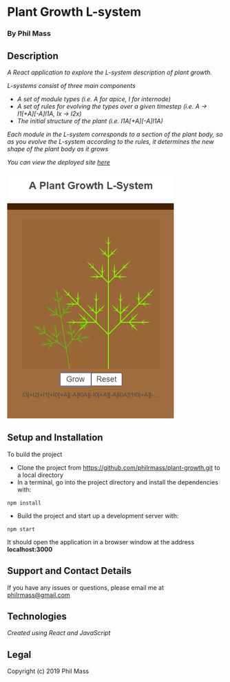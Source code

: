# Plant Growth L-system

### By **Phil Mass**

## Description

_A React application to explore the L-system description of plant growth._

_L-systems consist of three main components_
* _A set of module types (i.e. A for apice, I for internode)_
* _A set of rules for evolving the types over a given timestep (i.e. A -> I1[+A][-A]I1A, Ix -> I2x)_
* _The initial structure of the plant (i.e. I1A[+A][-A]I1A)_

_Each module in the L-system corresponds to a section of the plant body, so as you evolve
the L-system according to the rules, it determines the new shape of the plant body as it
grows_

_You can view the deployed site [here](https://plantsystem.herokuapp.com/)_

![ScreenShot](img/screenShot.png)

## Setup and Installation

To build the project
* Clone the project from https://github.com/philrmass/plant-growth.git to a local directory
* In a terminal, go into the project directory and install the dependencies with:
```console
npm install
```
* Build the project and start up a development server with:
```console
npm start
```
It should open the application in a browser window at the address **localhost:3000**

## Support and Contact Details

If you have any issues or questions, please email me at philrmass@gmail.com

## Technologies

_Created using React and JavaScript_

## Legal

Copyright (c) 2019 Phil Mass
